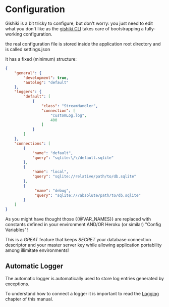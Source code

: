 # Configuration
Gishiki is a bit tricky to configure, but don't worry: you just need to edit
what you don't like as the [gishiki CLI](../cli/index.md) takes care of bootstrapping
a fully-working configuration.

the real configuration file is stored inside the application root directory and is called settings.json

It has a fixed (minimum) structure:
```json
{
    "general": {
        "development": true,
        "autolog": "default"
    },
    "loggers": {
        "default": [
            {
                "class": "StreamHandler",
                "connection": [
                    "customLog.log",
                    400
                ]
            }
        ]
    },
    "connections": [
        {
            "name": "default",
            "query": "sqlite:\/\/default.sqlite"
        },
        {
            "name": "local",
            "query": "sqlite://relative/path/to/db.sqlite"
        },
        {
             "name": "debug",
             "query": "sqlite:///absolute/path/to/db.sqlite"
        }
    ]
}
```

As you might have thought those {{@VAR_NAMES}} are replaced with constants defined
in your environment AND/OR Heroku (or similar) "Config Variables"!

This is a *GREAT* feature that keeps *SECRET* your database connection descriptor and
your master server key while allowing application portability among illimitate environments!


## Automatic Logger
The automatic logger is automatically used to store log entries generated by exceptions.

To understand how to connect a logger it is important to read the [Logging](logging.md) chapter of this manual.

